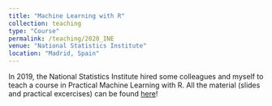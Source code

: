 ```yaml
---
title: "Machine Learning with R"
collection: teaching
type: "Course"
permalink: /teaching/2020_INE
venue: "National Statistics Institute"
location: "Madrid, Spain"
---
```


In 2019, the National Statistics Institute hired some colleagues and myself to teach a course in Practical Machine Learning with R.
All the material (slides and practical excercises) can be found [here](https://github.com/roinaveiro/curso-ml-R)!

